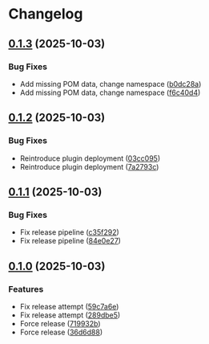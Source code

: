 # Changelog

## [0.1.3](https://github.com/AtriusX/Compositor/compare/v0.1.2...v0.1.3) (2025-10-03)


### Bug Fixes

* Add missing POM data, change namespace ([b0dc28a](https://github.com/AtriusX/Compositor/commit/b0dc28a71b25cc55678a7a2186a545b878cc5f2e))
* Add missing POM data, change namespace ([f6c40d4](https://github.com/AtriusX/Compositor/commit/f6c40d4707c98ec02ff3fab9913963bc9361a58c))

## [0.1.2](https://github.com/AtriusX/Compositor/compare/v0.1.1...v0.1.2) (2025-10-03)


### Bug Fixes

* Reintroduce plugin deployment ([03cc095](https://github.com/AtriusX/Compositor/commit/03cc0950cc18ed9151a39f7fd14e79e1f8f1293b))
* Reintroduce plugin deployment ([7a2793c](https://github.com/AtriusX/Compositor/commit/7a2793c2064bd5e3e3c3bb65857406ea5577b357))

## [0.1.1](https://github.com/AtriusX/Compositor/compare/v0.1.0...v0.1.1) (2025-10-03)


### Bug Fixes

* Fix release pipeline ([c35f292](https://github.com/AtriusX/Compositor/commit/c35f292ef4b698193fe054a288fbe6fc03c00263))
* Fix release pipeline ([84e0e27](https://github.com/AtriusX/Compositor/commit/84e0e2749324f30c56ae646cc894960ab34e2226))

## [0.1.0](https://github.com/AtriusX/Compositor/compare/v0.0.1...v0.1.0) (2025-10-03)


### Features

* Fix release attempt ([59c7a6e](https://github.com/AtriusX/Compositor/commit/59c7a6eab72f1bafac107b701e597d493f1ebde2))
* Fix release attempt ([289dbe5](https://github.com/AtriusX/Compositor/commit/289dbe5825618681a8d94f3bcf4b58349c600ccd))
* Force release ([719932b](https://github.com/AtriusX/Compositor/commit/719932bcbd9287624772c47a2316d6f17391f608))
* Force release ([36d6d88](https://github.com/AtriusX/Compositor/commit/36d6d889ac8bc4c483bb83a81d7cf343fcade2cb))
